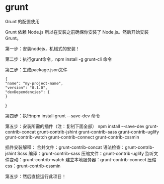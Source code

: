# grunt
Grunt 的配置使用

  Grunt 依赖 Node.js 所以在安装之前确保你安装了 Node.js。然后开始安装 Grunt。
  
  第一步：安装nodejs，机械式的安装！
  
  第二步：执行grunt命令，npm install -g grunt-cli 命令
  
  第三步：生成package.json文件
    
    {
    "name": "my-project-name",
    "version": "0.1.0",
    "devDependencies": {
    }
  }

 第四步：执行npm install grunt --save-dev 命令
 
 第五步：安装所需的插件（注：复制下面全部）
 npm install --save-dev grunt-contrib-concat 
 grunt-contrib-jshint grunt-contrib-sass grunt-contrib-uglify 
 grunt-contrib-watch grunt-contrib-connect grunt-contrib-cssmin
 
 插件安装解释：
 合并文件：grunt-contrib-concat
 语法检查：grunt-contrib-jshint
 Scss 编译：grunt-contrib-sass
 压缩文件：grunt-contrib-uglify
 监听文件变动：grunt-contrib-watch
 建立本地服务器：grunt-contrib-connect
 压缩css：grunt-contrib-cssmin
 
 第五步：然后直接运行此项目！
 
 
  
